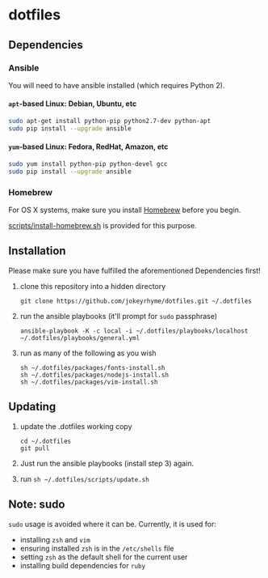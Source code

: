# dotfiles

## Dependencies


### Ansible

You will need to have ansible installed (which requires Python 2).

#### `apt`-based Linux: Debian, Ubuntu, etc

```sh
sudo apt-get install python-pip python2.7-dev python-apt
sudo pip install --upgrade ansible
```

#### `yum`-based Linux: Fedora, RedHat, Amazon, etc

```sh
sudo yum install python-pip python-devel gcc
sudo pip install --upgrade ansible
```

### Homebrew

For OS X systems, make sure you install [Homebrew](http://brew.sh/) before you
begin.

[scripts/install-homebrew.sh](scripts/install-homebrew.sh) is provided for this
purpose.


## Installation

Please make sure you have fulfilled the aforementioned Dependencies
first!

1. clone this repository into a hidden directory

    ```
    git clone https://github.com/jokeyrhyme/dotfiles.git ~/.dotfiles
    ```

2. run the ansible playbooks (it'll prompt for `sudo` passphrase)

    ```
    ansible-playbook -K -c local -i ~/.dotfiles/playbooks/localhost ~/.dotfiles/playbooks/general.yml
    ```

3. run as many of the following as you wish

    ```
    sh ~/.dotfiles/packages/fonts-install.sh
    sh ~/.dotfiles/packages/nodejs-install.sh
    sh ~/.dotfiles/packages/vim-install.sh
    ```

## Updating

1. update the .dotfiles working copy

    ```
    cd ~/.dotfiles
    git pull
    ```

2. Just run the ansible playbooks (install step 3) again.

3. run `sh ~/.dotfiles/scripts/update.sh`

## Note: sudo

`sudo` usage is avoided where it can be. Currently, it is used for:

- installing `zsh` and `vim`
- ensuring installed `zsh` is in the `/etc/shells` file
- setting `zsh` as the default shell for the current user
- installing build dependencies for `ruby`
